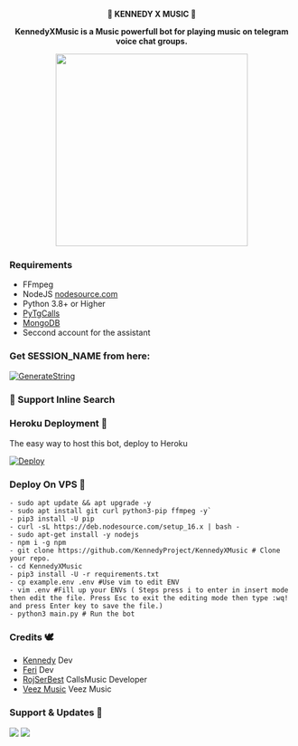 <p align="center"><b>🎵 KENNEDY X MUSIC 🎵</b></p>

<p align="center"><b> KennedyXMusic is a Music powerfull bot for playing music on telegram voice chat groups. </b></p>

<p align="center"><a href="https://t.me/emikosupport"><img src="https://telegra.ph/file/d8f2eadbe79a4c949bb93.jpg" width="340"></a></p>

<h3>Requirements</h3>

- FFmpeg
- NodeJS [nodesource.com](https://nodesource.com/)
- Python 3.8+ or Higher
- [PyTgCalls](https://github.com/pytgcalls/pytgcalls)
- [MongoDB](https://cloud.mongodb.com/)
- Seccond account for the assistant

### Get SESSION_NAME from here:

[![GenerateString](https://img.shields.io/badge/repl.it-generateString-blue)](https://replit.com/@KennedyProject/String-Session#main.py)

### 🔎 Support Inline Search

### Heroku Deployment 💜
The easy way to host this bot, deploy to Heroku

[![Deploy](https://www.herokucdn.com/deploy/button.svg)](https://heroku.com/deploy?template=https://github.com/Rishabhbhan5/KennedyXMusic)

### Deploy On VPS 💙
```
- sudo apt update && apt upgrade -y
- sudo apt install git curl python3-pip ffmpeg -y`
- pip3 install -U pip
- curl -sL https://deb.nodesource.com/setup_16.x | bash -
- sudo apt-get install -y nodejs
- npm i -g npm
- git clone https://github.com/KennedyProject/KennedyXMusic # Clone your repo.
- cd KennedyXMusic
- pip3 install -U -r requirements.txt
- cp example.env .env #Use vim to edit ENV
- vim .env #Fill up your ENVs ( Steps press i to enter in insert mode then edit the file. Press Esc to exit the editing mode then type :wq! and press Enter key to save the file.)
- python3 main.py # Run the bot
```

### Credits 🕊️
- [Kennedy](https://github.com/KennedyProject) Dev
- [Feri](https://github.com/FeriEXP) Dev
- [RojSerBest](https://github.com/rojserbest) CallsMusic Developer
- [Veez Music](https://github.com/levina-lab/veezmusic) Veez Music

### Support & Updates 🛵
<a href="https://t.me/emikosupport"><img src="https://img.shields.io/badge/Join-Group%20Support-red.svg?style=for-the-badge&logo=Telegram"></a> <a href="https://t.me/KennedyProject"><img src="https://img.shields.io/badge/Join-Updates%20Channel-white.svg?style=for-the-badge&logo=Telegram"></a>
